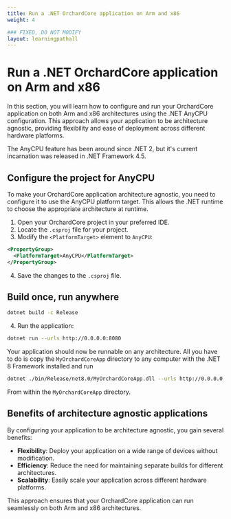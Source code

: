 ```yaml
---
title: Run a .NET OrchardCore application on Arm and x86
weight: 4

### FIXED, DO NOT MODIFY
layout: learningpathall
---
```


# Run a .NET OrchardCore application on Arm and x86

In this section, you will learn how to configure and run your OrchardCore application on both Arm and x86 architectures using the .NET AnyCPU configuration. This approach allows your application to be architecture agnostic, providing flexibility and ease of deployment across different hardware platforms.

The AnyCPU feature has been around since .NET 2, but it's current incarnation was released in .NET Framework 4.5.

## Configure the project for AnyCPU

To make your OrchardCore application architecture agnostic, you need to configure it to use the AnyCPU platform target. This allows the .NET runtime to choose the appropriate architecture at runtime.

1. Open your OrchardCore project in your preferred IDE.
2. Locate the `.csproj` file for your project.
3. Modify the `<PlatformTarget>` element to `AnyCPU`:

```xml
<PropertyGroup>
  <PlatformTarget>AnyCPU</PlatformTarget>
</PropertyGroup>
```

4. Save the changes to the `.csproj` file.

## Build once, run anywhere

```bash
dotnet build -c Release
```

4. Run the application:

```bash
dotnet run --urls http://0.0.0.0:8080
```

Your application should now be runnable on any architecture. All you have to do is copy the `MyOrchardCoreApp` directory to any computer with the .NET 8 Framework installed and run

```bash
dotnet ./bin/Release/net8.0/MyOrchardCoreApp.dll --urls http://0.0.0.0:8080
```

From within the `MyOrchardCoreApp` directory.

## Benefits of architecture agnostic applications

By configuring your application to be architecture agnostic, you gain several benefits:

- **Flexibility**: Deploy your application on a wide range of devices without modification.
- **Efficiency**: Reduce the need for maintaining separate builds for different architectures.
- **Scalability**: Easily scale your application across different hardware platforms.

This approach ensures that your OrchardCore application can run seamlessly on both Arm and x86 architectures.